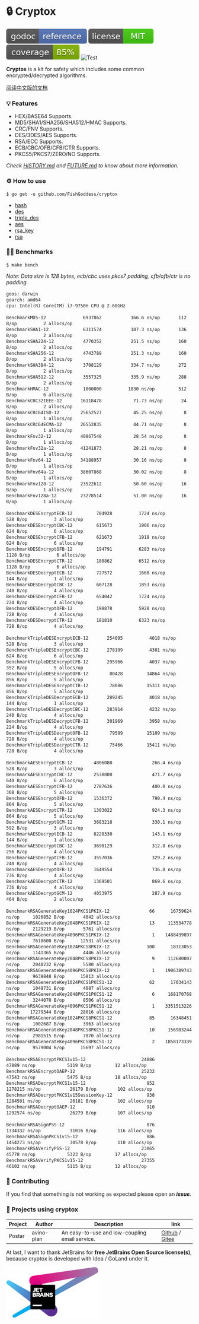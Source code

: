 # 🔒 Cryptox

[![Go Doc](_icons/godoc.svg)](https://pkg.go.dev/github.com/FishGoddess/cryptox)
[![License](_icons/license.svg)](https://opensource.org/licenses/MIT)
[![Coverage](_icons/coverage.svg)](_icons/coverage.svg)
![Test](https://github.com/FishGoddess/cryptox/actions/workflows/test.yml/badge.svg)

**Cryptox** is a kit for safety which includes some common encrypted/decrypted algorithms.

[阅读中文版的文档](./README.md)

### 💡 Features

* HEX/BASE64 Supports.
* MD5/SHA1/SHA256/SHA512/HMAC Supports.
* CRC/FNV Supports.
* DES/3DES/AES Supports.
* RSA/ECC Supports.
* ECB/CBC/OFB/CFB/CTR Supports.
* PKCS5/PKCS7/ZERO/NO Supports.

_Check [HISTORY.md](./HISTORY.md) and [FUTURE.md](./FUTURE.md) to know about more information._

### ⚙ How to use

```shell
$ go get -u github.com/FishGoddess/cryptox
```

* [hash](_examples/hash.go)
* [des](_examples/des.go)
* [triple_des](_examples/triple_des.go)
* [aes](_examples/aes.go)
* [rsa_key](_examples/rsa_key.go)
* [rsa](_examples/rsa.go)

### 🚴🏻 Benchmarks

```shell
$ make bench
```

_Note: Data size is 128 bytes, ecb/cbc uses pkcs7 padding, cfb/ofb/ctr is no padding._

```
goos: darwin
goarch: amd64
cpu: Intel(R) Core(TM) i7-9750H CPU @ 2.60GHz

BenchmarkMD5-12          	 6937862	       166.6 ns/op	     112 B/op	       2 allocs/op
BenchmarkSHA1-12         	 6311574	       187.3 ns/op	     136 B/op	       2 allocs/op
BenchmarkSHA224-12       	 4770352	       251.5 ns/op	     160 B/op	       2 allocs/op
BenchmarkSHA256-12       	 4743789	       251.3 ns/op	     160 B/op	       2 allocs/op
BenchmarkSHA384-12       	 3708129	       334.7 ns/op	     272 B/op	       2 allocs/op
BenchmarkSHA512-12       	 3557325	       335.9 ns/op	     288 B/op	       2 allocs/op
BenchmarkHMAC-12         	 1000000	      1030 ns/op	     512 B/op	       6 allocs/op
BenchmarkCRC32IEEE-12    	16118478	        71.73 ns/op	      24 B/op	       2 allocs/op
BenchmarkCRC64ISO-12     	25652527	        45.25 ns/op	       8 B/op	       1 allocs/op
BenchmarkCRC64ECMA-12    	26552835	        44.71 ns/op	       8 B/op	       1 allocs/op
BenchmarkFnv32-12        	40867548	        28.54 ns/op	       8 B/op	       1 allocs/op
BenchmarkFnv32a-12       	41241873	        28.21 ns/op	       8 B/op	       1 allocs/op
BenchmarkFnv64-12        	34188957	        30.16 ns/op	       8 B/op	       1 allocs/op
BenchmarkFnv64a-12       	38607868	        30.02 ns/op	       8 B/op	       1 allocs/op
BenchmarkFnv128-12       	23522612	        50.60 ns/op	      16 B/op	       1 allocs/op
BenchmarkFnv128a-12      	23278514	        51.00 ns/op	      16 B/op	       1 allocs/op

BenchmarkDESEncryptECB-12    	  704928	      1724 ns/op	     528 B/op	       3 allocs/op
BenchmarkDESEncryptCBC-12    	  615673	      1906 ns/op	     624 B/op	       6 allocs/op
BenchmarkDESEncryptCFB-12    	  621673	      1918 ns/op	     624 B/op	       6 allocs/op
BenchmarkDESEncryptOFB-12    	  194791	      6283 ns/op	    1128 B/op	       6 allocs/op
BenchmarkDESEncryptCTR-12    	  180862	      6512 ns/op	    1128 B/op	       6 allocs/op
BenchmarkDESDecryptECB-12    	  727572	      1660 ns/op	     144 B/op	       1 allocs/op
BenchmarkDESDecryptCBC-12    	  607128	      1853 ns/op	     240 B/op	       4 allocs/op
BenchmarkDESDecryptCFB-12    	  654042	      1724 ns/op	     224 B/op	       4 allocs/op
BenchmarkDESDecryptOFB-12    	  198878	      5928 ns/op	     728 B/op	       4 allocs/op
BenchmarkDESDecryptCTR-12    	  181810	      6323 ns/op	     728 B/op	       4 allocs/op

BenchmarkTripleDESEncryptECB-12    	  254095	      4018 ns/op	     528 B/op	       3 allocs/op
BenchmarkTripleDESEncryptCBC-12    	  278199	      4301 ns/op	     624 B/op	       6 allocs/op
BenchmarkTripleDESEncryptCFB-12    	  295966	      4037 ns/op	     352 B/op	       5 allocs/op
BenchmarkTripleDESEncryptOFB-12    	   80428	     14864 ns/op	     856 B/op	       5 allocs/op
BenchmarkTripleDESEncryptCTR-12    	   78086	     15311 ns/op	     856 B/op	       5 allocs/op
BenchmarkTripleDESDecryptECB-12    	  289245	      4018 ns/op	     144 B/op	       1 allocs/op
BenchmarkTripleDESDecryptCBC-12    	  283914	      4232 ns/op	     240 B/op	       4 allocs/op
BenchmarkTripleDESDecryptCFB-12    	  301969	      3958 ns/op	     224 B/op	       4 allocs/op
BenchmarkTripleDESDecryptOFB-12    	   79599	     15109 ns/op	     728 B/op	       4 allocs/op
BenchmarkTripleDESDecryptCTR-12    	   75466	     15411 ns/op	     728 B/op	       4 allocs/op

BenchmarkAESEncryptECB-12        4806080               266.4 ns/op           528 B/op          3 allocs/op
BenchmarkAESEncryptCBC-12        2538808               471.7 ns/op           640 B/op          6 allocs/op
BenchmarkAESEncryptCFB-12        2787636               400.0 ns/op           368 B/op          5 allocs/op
BenchmarkAESEncryptOFB-12        1536372               790.4 ns/op           864 B/op          5 allocs/op
BenchmarkAESEncryptCTR-12        1303022               924.3 ns/op           864 B/op          5 allocs/op
BenchmarkAESEncryptGCM-12        3683218               330.1 ns/op           592 B/op          3 allocs/op
BenchmarkAESDecryptECB-12        8220330               143.1 ns/op           144 B/op          1 allocs/op
BenchmarkAESDecryptCBC-12        3690129               312.8 ns/op           256 B/op          4 allocs/op
BenchmarkAESDecryptCFB-12        3557036               329.2 ns/op           240 B/op          4 allocs/op
BenchmarkAESDecryptOFB-12        1649554               736.8 ns/op           736 B/op          4 allocs/op
BenchmarkAESDecryptCTR-12        1369501               869.6 ns/op           736 B/op          4 allocs/op
BenchmarkAESDecryptGCM-12        4053975               287.9 ns/op           464 B/op          2 allocs/op

BenchmarkRSAGenerateKey1024PKCS1PKIX-12     	      66	  16759624 ns/op	 1026852 B/op	    4042 allocs/op
BenchmarkRSAGenerateKey2048PKCS1PKIX-12     	      13	 113534778 ns/op	 2129219 B/op	    5761 allocs/op
BenchmarkRSAGenerateKey4096PKCS1PKIX-12     	       1	1488439897 ns/op	 7618600 B/op	   12531 allocs/op
BenchmarkRSAGenerateKey1024PKCS8PKIX-12     	     100	  18313053 ns/op	 1141365 B/op	    4446 allocs/op
BenchmarkRSAGenerateKey2048PKCS8PKIX-12     	       9	 112680007 ns/op	 2040232 B/op	    5580 allocs/op
BenchmarkRSAGenerateKey4096PKCS8PKIX-12     	       1	1906389743 ns/op	 9639848 B/op	   15813 allocs/op
BenchmarkRSAGenerateKey1024PKCS1PKCS1-12    	      62	  17034143 ns/op	 1049731 B/op	    4087 allocs/op
BenchmarkRSAGenerateKey2048PKCS1PKCS1-12    	       6	 168170768 ns/op	 3244070 B/op	    8506 allocs/op
BenchmarkRSAGenerateKey4096PKCS1PKCS1-12    	       1	3351513226 ns/op	17279344 B/op	   28016 allocs/op
BenchmarkRSAGenerateKey1024PKCS8PKCS1-12    	      85	  16348451 ns/op	 1002687 B/op	    3963 allocs/op
BenchmarkRSAGenerateKey2048PKCS8PKCS1-12    	      10	 156983244 ns/op	 2981515 B/op	    7870 allocs/op
BenchmarkRSAGenerateKey4096PKCS8PKCS1-12    	       2	1858173339 ns/op	 9579004 B/op	   15697 allocs/op

BenchmarkRSAEncryptPKCS1v15-12                     24886             47889 ns/op            5119 B/op         12 allocs/op
BenchmarkRSAEncryptOAEP-12                         25232             47543 ns/op            5475 B/op         18 allocs/op
BenchmarkRSADecryptPKCS1v15-12                       952           1278215 ns/op           26179 B/op        102 allocs/op
BenchmarkRSADecryptPKCS1v15SessionKey-12             938           1284501 ns/op           26181 B/op        102 allocs/op
BenchmarkRSADecryptOAEP-12                           910           1292574 ns/op           26279 B/op        107 allocs/op

BenchmarkRSASignPSS-12                               876           1334332 ns/op           31016 B/op        116 allocs/op
BenchmarkRSASignPKCS1v15-12                          886           1454273 ns/op           30578 B/op        110 allocs/op
BenchmarkRSAVerifyPSS-12                           23065             45778 ns/op            5323 B/op         17 allocs/op
BenchmarkRSAVerifyPKCS1v15-12                      27355             46102 ns/op            5115 B/op         12 allocs/op
```

### 🎨 Contributing

If you find that something is not working as expected please open an _**issue**_.

### 💪 Projects using cryptox

| Project | Author     | Description                                    | link                                                                                          |
|---------|------------|------------------------------------------------|-----------------------------------------------------------------------------------------------|
| Postar  | avino-plan | An easy-to-use and low-coupling email service. | [Github](https://github.com/avino-plan/postar) / [Gitee](https://gitee.com/avino-plan/postar) |

At last, I want to thank JetBrains for **free JetBrains Open Source license(s)**, because cryptox is developed with Idea
/ GoLand under it.

<a href="https://www.jetbrains.com/?from=cryptox" target="_blank"><img src="./_icons/jetbrains.png" width="250"/></a>